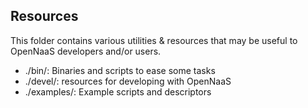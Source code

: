 Resources
---------

This folder contains various utilities & resources that may be useful to OpenNaaS developers and/or users.

* ./bin/: Binaries and scripts to ease some tasks
* ./devel/: resources for developing with OpenNaaS
* ./examples/: Example scripts and descriptors 
